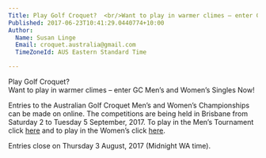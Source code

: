 ```yaml
---
Title: Play Golf Croquet?  <br/>Want to play in warmer climes – enter GC Men’s and Women’s Singles Now!
Published: 2017-06-23T10:41:29.0440774+10:00
Author:
  Name: Susan Linge
  Email: croquet.australia@gmail.com
  TimeZoneId: AUS Eastern Standard Time

---
```

Play Golf Croquet? 
<br/>Want to play in warmer climes – enter GC Men’s and Women’s Singles Now!

Entries to the Australian Golf Croquet Men’s and Women’s Championships can be made on online.  The competitions are being held in Brisbane from Saturday 2 to Tuesday 5 September, 2017. To play in the Men’s Tournament click [here](https://croquet-australia.com.au/tournaments/2017/gc/mens-open) and to play in the Women’s click [here](https://croquet-australia.com.au/tournaments/2017/gc/womens-open).

Entries close on Thursday 3 August, 2017 (Midnight WA time).